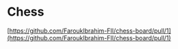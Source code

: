 # Chess

[https://github.com/FaroukIbrahim-FII/chess-board/pull/1](https://github.com/FaroukIbrahim-FII/chess-board/pull/1)